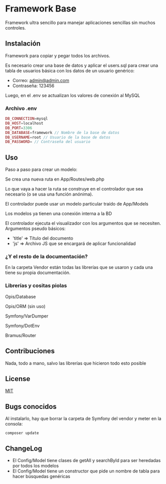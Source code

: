 # Framework Base

Framework ultra sencillo para manejar aplicaciones sencillas sin muchos controles.

## Instalación

Framework para copiar y pegar todos los archivos.

Es necesario crear una base de datos y aplicar el users.sql para crear una tabla de usuarios básica con los datos de un usuario genérico:

- Correo: admin@admin.com
- Contraseña: 123456

Luego, en el .env se actualizan los valores de conexión al MySQL

### Archivo .env

```php
DB_CONNECTION=mysql
DB_HOST=localhost
DB_PORT=3306
DB_DATABASE=framework // Nombre de la base de datos
DB_USERNAME=root // Usuario de la base de datos
DB_PASSWORD= // Contraseña del usuario
```

## Uso

Paso a paso para crear un modelo:

Se crea una nueva ruta en App/Routes/web.php

Lo que vaya a hacer la ruta se construye en el controlador que sea necesario (o se usa una función anónima).

El controlador puede usar un modelo particular traído de App/Models

Los modelos ya tienen una conexión interna a la BD

El controlador ejecuta el visualizador con los argumentos que se necesiten. Argumentos pseudo básicos:

- 'title' => Título del documento
- 'js' => Archivo JS que se encargará de aplicar funcionalidad

### ¿Y el resto de la documentación?

En la carpeta Vendor están todas las librerías que se usaron y cada una tiene su propia documentación.

### Librerías y cositas piolas

Opis/Database

Opis/ORM (sin uso)

Symfony/VarDumper

Symfony/DotEnv

Bramus/Router


## Contribuciones
Nada, todo a mano, salvo las librerías que hicieron todo esto posible

## License
[MIT](https://choosealicense.com/licenses/mit/)

## Bugs conocidos

Al instalarlo, hay que borrar la carpeta de Symfony del vendor y meter en la consola:

```
composer update
```

## ChangeLog

- El Config/Model tiene clases de getAll y searchById para ser heredadas por todos los modelos
- El Config/Model tiene un constructor que pide un nombre de tabla para hacer búsquedas genéricas